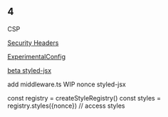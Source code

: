 ## 4

CSP

[Security Headers](https://nextjs.org/docs/advanced-features/security-headers)

[ExperimentalConfig](https://github.com/vercel/next.js/blob/canary/packages/next/server/config-shared.ts)

[beta styled-jsx](https://beta.nextjs.org/docs/styling/css-in-js#styled-jsx)

add middleware.ts
WIP nonce 
styled-jsx 

const registry = createStyleRegistry()
const styles = registry.styles({nonce}) // access styles
